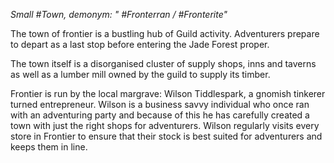 *Small #Town, demonym: " #Fronterran / #Fronterite"*

The town of frontier is a bustling hub of Guild activity. Adventurers prepare to depart as a last stop before entering the Jade Forest proper.

The town itself is a disorganised cluster of supply shops, inns and taverns as well as a lumber mill owned by the guild to supply its timber.

Frontier is run by the local margrave: Wilson Tiddlespark, a gnomish tinkerer turned entrepreneur. Wilson is a business savvy individual who once ran with an adventuring party and because of this he has carefully created a town with just the right shops for adventurers. Wilson regularly visits every store in Frontier to ensure that their stock is best suited for adventurers and keeps them in line.